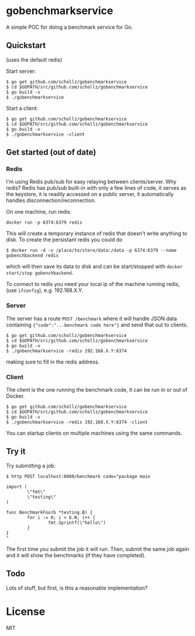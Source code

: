 # gobenchmarkservice

A simple POC for doing a benchmark service for Go.

## Quickstart

(uses the default redis)

Start server:

```
$ go get github.com/schollz/gobenchmarkservice
$ cd $GOPATH/src/github.com/schollz/gobenchmarkservice
$ go build -v
$ ./gobenchmarkservice
```

Start a client:

```
$ go get github.com/schollz/gobenchmarkservice
$ cd $GOPATH/src/github.com/schollz/gobenchmarkservice
$ go build -v
$ ./gobenchmarkservice -client
```


## Get started (out of date)

### Redis 

I'm using Redis pub/sub for easy relaying between clients/server. Why redis? Redis has pub/sub built-in with only a few lines of code, it serves as the keystore, it is readily accessed on a public server, it automatically handles disconnection/reconnection. 

On one machine, run redis:

```
docker run -p 6374:6379 redis
```

This will create a temporary instance of redis that doesn't write anything to disk. To create the persistant redis you could do 

```
$ docker run -d -v /place/to/store/data:/data -p 6374:6379 --name gobenchbackend redis
```

which will then save its data to disk and can be start/stopped with `docker start/stop gobenchbackend`.

To connect to redis you need your local ip of the machine running redis, (use `ifconfig`), e.g. 192.168.X.Y. 

### Server

The server has a route `POST /benchmark` where it will handle JSON data containing `{"code":"...benchmark code here"}` and send that out to clients.

```
$ go get github.com/schollz/gobenchmarkservice
$ cd $GOPATH/src/github.com/schollz/gobenchmarkservice
$ go build -v
$ ./gobenchmarkservice -redis 192.168.X.Y:6374
```

making sure to fill in the redis address.

### Client

The client is the one running the benchmark code, it can be run in or out of Docker.

```
$ go get github.com/schollz/gobenchmarkservice
$ cd $GOPATH/src/github.com/schollz/gobenchmarkservice
$ go build -v
$ ./gobenchmarkservice -redis 192.168.X.Y:6374 -client
```

You can startup clients on multiple machines using the same commands.

##  Try it 

Try submitting a job:

```
$ http POST localhost:8080/benchmark code="package main

import (
        \"fmt\"
        \"testing\"
)

func BenchmarkFoo(b *testing.B) {
        for i := 0; i < b.N; i++ {
                fmt.Sprintf(\"hello\")
        }
}
"
```

The first time you submit the job it will run. Then, submit the same job again and it will show the benchmarks (if they have completed).

## Todo

Lots of stuff, but first, is this a reasonable implementation?

# License

MIT